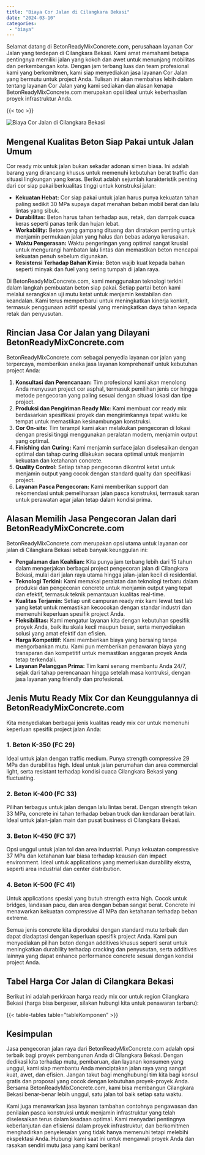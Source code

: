 ```yaml
---
title: "Biaya Cor Jalan di Cilangkara Bekasi"
date: "2024-03-10"
categories: 
 - "biaya"
---
```


Selamat datang di BetonReadyMixConcrete.com, perusahaan layanan Cor Jalan yang terdepan di Cilangkara Bekasi. Kami amat memahami betapa pentingnya memiliki jalan yang kokoh dan awet untuk menunjang mobilitas dan perkembangan kota. Dengan jam terbang luas dan team profesional kami yang berkomitmen, kami siap menyediakan jasa layanan Cor Jalan yang bermutu untuk project Anda. Tulisan ini akan membahas lebih dalam tentang layanan Cor Jalan yang kami sediakan dan alasan kenapa BetonReadyMixConcrete.com merupakan opsi ideal untuk keberhasilan proyek infrastruktur Anda.

{{< toc >}}

![Biaya Cor Jalan di Cilangkara Bekasi](https://betoncor8.github.io/cor/harga-beton-readymix-concrete%20(30).png)

## Mengenal Kualitas Beton Siap Pakai untuk Jalan Umum

Cor ready mix untuk jalan bukan sekadar adonan simen biasa. Ini adalah barang yang dirancang khusus untuk memenuhi kebutuhan berat traffic dan situasi lingkungan yang keras. Berikut adalah sejumlah karakteristik penting dari cor siap pakai berkualitas tinggi untuk konstruksi jalan:

- **Kekuatan Hebat:** Cor siap pakai untuk jalan harus punya kekuatan tahan paling sedikit 30 MPa supaya dapat menahan beban mobil berat dan lalu lintas yang sibuk.
- **Durabilitas:** Beton harus tahan terhadap aus, retak, dan dampak cuaca keras seperti panas terik dan hujan lebat.
- **Workability:** Beton yang gampang dituang dan diratakan penting untuk menjamin permukaan jalan yang halus dan bebas adanya kerusakan.
- **Waktu Pengerasan:** Waktu pengeringan yang optimal sangat krusial untuk mengurangi hambatan lalu lintas dan memastikan beton mencapai kekuatan penuh sebelum digunakan.
- **Resistensi Terhadap Bahan Kimia:** Beton wajib kuat kepada bahan seperti minyak dan fuel yang sering tumpah di jalan raya.

Di BetonReadyMixConcrete.com, kami menggunakan teknologi terkini dalam langkah pembuatan beton siap pakai. Setiap partai beton kami melalui serangkaian uji mutu ketat untuk menjamin kestabilan dan keandalan. Kami terus memperbarui untuk meningkatkan kinerja konkrit, termasuk penggunaan aditif spesial yang meningkatkan daya tahan kepada retak dan penyusutan.

## Rincian Jasa Cor Jalan yang Dilayani BetonReadyMixConcrete.com

BetonReadyMixConcrete.com sebagai penyedia layanan cor jalan yang terpercaya, memberikan aneka jasa layanan komprehensif untuk kebutuhan project Anda:

1. **Konsultasi dan Perencanaan:** Tim profesional kami akan menolong Anda menyusun project cor asphal, termasuk pemilihan jenis cor hingga metode pengecoran yang paling sesuai dengan situasi lokasi dan tipe project.
2. **Produksi dan Pengiriman Ready Mix:** Kami membuat cor ready mix berdasarkan spesifikasi proyek dan mengirimkannya tepat waktu ke tempat untuk memastikan kesinambungan konstruksi.
3. **Cor On-site:** Tim terampil kami akan melakukan pengecoran di lokasi dengan presisi tinggi menggunakan peralatan modern, menjamin output yang optimal.
4. **Finishing dan Curing:** Kami menjamin surface jalan diselesaikan dengan optimal dan tahap curing dilakukan secara optimal untuk menjamin kekuatan dan ketahanan concrete.
5. **Quality Control:** Setiap tahap pengecoran dikontrol ketat untuk menjamin output yang cocok dengan standard quality dan specifikasi project.
6. **Layanan Pasca Pengecoran:** Kami memberikan support dan rekomendasi untuk pemeliharaan jalan pasca konstruksi, termasuk saran untuk perawatan agar jalan tetap dalam kondisi prima.

## Alasan Memilih Jasa Pengecoran Jalan dari BetonReadyMixConcrete.com

BetonReadyMixConcrete.com merupakan opsi utama untuk layanan cor jalan di Cilangkara Bekasi sebab banyak keunggulan ini:

- **Pengalaman dan Keahlian:** Kita punya jam terbang lebih dari 15 tahun dalam mengerjakan berbagai project pengecoran jalan di Cilangkara Bekasi, mulai dari jalan raya utama hingga jalan-jalan kecil di residential.
- **Teknologi Terkini:** Kami memakai peralatan dan teknologi terbaru dalam produksi dan pengecoran concrete untuk menjamin output yang tepat dan efektif, termasuk teknik pemantauan kualitas real-time.
- **Kualitas Terjamin:** Setiap unit campuran ready mix kami lewat test lab yang ketat untuk memastikan kecocokan dengan standar industri dan memenuhi keperluan spesifik project Anda.
- **Fleksibilitas:** Kami mengatur layanan kita dengan kebutuhan spesifik proyek Anda, baik itu skala kecil maupun besar, serta menyediakan solusi yang amat efektif dan efisien.
- **Harga Kompetitif:** Kami memberikan biaya yang bersaing tanpa mengorbankan mutu. Kami pun memberikan penawaran biaya yang transparan dan kompetitif untuk memastikan anggaran proyek Anda tetap terkendali.
- **Layanan Pelanggan Prima:** Tim kami senang membantu Anda 24/7, sejak dari tahap perencanaan hingga setelah masa kontruksi, dengan jasa layanan yang friendly dan profesional.

## Jenis Mutu Ready Mix Cor dan Keunggulannya di BetonReadyMixConcrete.com

Kita menyediakan berbagai jenis kualitas ready mix cor untuk memenuhi keperluan spesifik project jalan Anda:

### 1\. Beton K-350 (FC 29)

Ideal untuk jalan dengan traffic medium. Punya strength compressive 29 MPa dan durabilitas high. Ideal untuk jalan perumahan dan area commercial light, serta resistant terhadap kondisi cuaca Cilangkara Bekasi yang fluctuating.

### 2\. Beton K-400 (FC 33)

Pilihan terbagus untuk jalan dengan lalu lintas berat. Dengan strength tekan 33 MPa, concrete ini tahan terhadap beban truck dan kendaraan berat lain. Ideal untuk jalan-jalan main dan pusat business di Cilangkara Bekasi.

### 3\. Beton K-450 (FC 37)

Opsi unggul untuk jalan tol dan area industrial. Punya kekuatan compressive 37 MPa dan ketahanan luar biasa terhadap keausan dan impact environment. Ideal untuk applications yang memerlukan durability ekstra, seperti area industrial dan center distribution.

### 4\. Beton K-500 (FC 41)

Untuk applications spesial yang butuh strength extra high. Cocok untuk bridges, landasan pacu, dan area dengan beban sangat berat. Concrete ini menawarkan kekuatan compressive 41 MPa dan ketahanan terhadap beban extreme.

Semua jenis concrete kita diproduksi dengan standard mutu terbaik dan dapat diadaptasi dengan keperluan spesifik project Anda. Kami pun menyediakan pilihan beton dengan additives khusus seperti serat untuk meningkatkan durability terhadap cracking dan penyusutan, serta additives lainnya yang dapat enhance performance concrete sesuai dengan kondisi project Anda.

## Tabel Harga Cor Jalan di Cilangkara Bekasi

Berikut ini adalah perkiraan harga ready mix cor untuk region Cilangkara Bekasi (harga bisa bergeser, silakan hubungi kita untuk penawaran terbaru):

{{< table-tables table="tableKomponen" >}}

## Kesimpulan

Jasa pengecoran jalan raya dari BetonReadyMixConcrete.com adalah opsi terbaik bagi proyek pembangunan Anda di Cilangkara Bekasi. Dengan dedikasi kita terhadap mutu, pembaruan, dan layanan konsumen yang unggul, kami siap membantu Anda menciptakan jalan raya yang sangat kuat, awet, dan efisien. Jangan takut bagi menghubungi tim kita bagi konsul gratis dan proposal yang cocok dengan kebutuhan proyek-proyek Anda. Bersama BetonReadyMixConcrete.com, kami bisa membangun Cilangkara Bekasi benar-benar lebih unggul, satu jalan tol baik setiap satu waktu.

Kami juga menawarkan jasa layanan tambahan contohnya pengawasan dan penilaian pasca konstruksi untuk menjamin infrastruktur yang telah diselesaikan terus dalam keadaan optimal. Kami menyadari pentingnya keberlanjutan dan efisiensi dalam proyek infrastruktur, dan berkomitmen menghadirkan penyelesaian yang tidak hanya memenuhi tetapi melebihi ekspektasi Anda. Hubungi kami saat ini untuk mengawali proyek Anda dan rasakan sendiri mutu jasa yang kami berikan!

